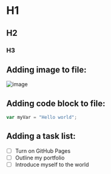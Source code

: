 # H1
## H2
### H3

## Adding image to file:
![image](https://github.com/user-attachments/assets/1dea8e0b-efda-442b-9c3a-8ca79693a8e5)

## Adding code block to file:

``` javascript
var myVar = "Hello world";
```

## Adding a task list:

- [ ] Turn on GitHub Pages
- [ ] Outline my portfolio
- [ ] Introduce myself to the world
